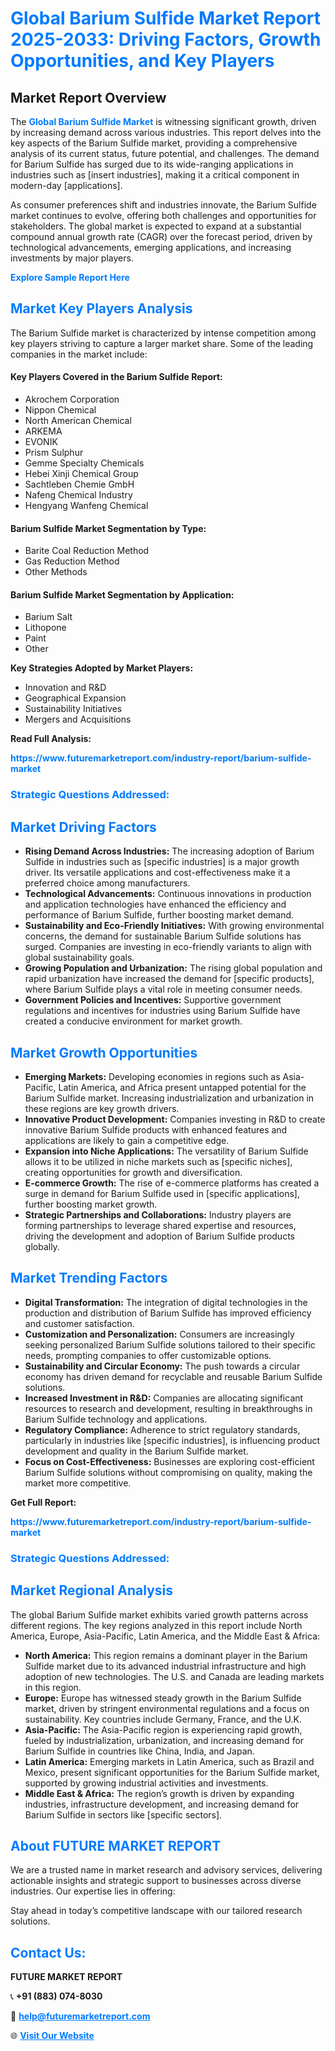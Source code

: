 <h1 style="color: #007BFF;">Global Barium Sulfide Market Report 2025-2033: Driving Factors, Growth Opportunities, and Key Players</h1>

<section id="overview">
<h2>Market Report Overview</h2>
<p>The <a href="https://www.futuremarketreport.com/industry-report/barium-sulfide-market" style="color: #007BFF; text-decoration: none;"><strong>Global Barium Sulfide Market</strong></a> is witnessing significant growth, driven by increasing demand across various industries. This report delves into the key aspects of the Barium Sulfide market, providing a comprehensive analysis of its current status, future potential, and challenges. The demand for Barium Sulfide has surged due to its wide-ranging applications in industries such as [insert industries], making it a critical component in modern-day [applications].</p>
<p>As consumer preferences shift and industries innovate, the Barium Sulfide market continues to evolve, offering both challenges and opportunities for stakeholders. The global market is expected to expand at a substantial compound annual growth rate (CAGR) over the forecast period, driven by technological advancements, emerging applications, and increasing investments by major players.</p>
</section>

<section id="overview">
<p><a href="https://www.futuremarketreport.com/request-sample/reportId=58657" style="color: #007BFF; text-decoration: none;"><strong>Explore Sample Report Here</strong></a></p>
</section>

<section id="key-players">
<h2 style="color: #007BFF;">Market Key Players Analysis</h2>
<p>The Barium Sulfide market is characterized by intense competition among key players striving to capture a larger market share. Some of the leading companies in the market include:</p>
<h4>Key Players Covered in the Barium Sulfide Report:</h4>
<ul><li>Akrochem Corporation</li><li>Nippon Chemical</li><li>North American Chemical</li><li>ARKEMA</li><li>EVONIK</li><li>Prism Sulphur</li><li>Gemme Specialty Chemicals</li><li>Hebei Xinji Chemical Group</li><li>Sachtleben Chemie GmbH</li><li>Nafeng Chemical Industry</li><li>Hengyang Wanfeng Chemical</li></ul>
<h4>Barium Sulfide Market Segmentation by Type:</h4>
<ul><li>Barite Coal Reduction Method</li><li>Gas Reduction Method</li><li>Other Methods</li></ul>

<h4>Barium Sulfide Market Segmentation by Application:</h4>
<ul><li>Barium Salt</li><li>Lithopone</li><li>Paint</li><li>Other</li></ul>
<p><strong>Key Strategies Adopted by Market Players:</strong></p>
<ul>
<li>Innovation and R&D</li>
<li>Geographical Expansion</li>
<li>Sustainability Initiatives</li>
<li>Mergers and Acquisitions</li>
</ul>
</section>

<section>
<p><strong>Read Full Analysis: </strong></p><a href="https://www.futuremarketreport.com/industry-report/barium-sulfide-market" style="color: #007BFF; text-decoration: none;"><strong>https://www.futuremarketreport.com/industry-report/barium-sulfide-market</strong></a>
<h3 style="color: #007BFF;">Strategic Questions Addressed:</h3>
</section>

<section id="driving-factors">
<h2 style="color: #007BFF;">Market Driving Factors</h2>
<ul>
<li><strong>Rising Demand Across Industries:</strong> The increasing adoption of Barium Sulfide in industries such as [specific industries] is a major growth driver. Its versatile applications and cost-effectiveness make it a preferred choice among manufacturers.</li>
<li><strong>Technological Advancements:</strong> Continuous innovations in production and application technologies have enhanced the efficiency and performance of Barium Sulfide, further boosting market demand.</li>
<li><strong>Sustainability and Eco-Friendly Initiatives:</strong> With growing environmental concerns, the demand for sustainable Barium Sulfide solutions has surged. Companies are investing in eco-friendly variants to align with global sustainability goals.</li>
<li><strong>Growing Population and Urbanization:</strong> The rising global population and rapid urbanization have increased the demand for [specific products], where Barium Sulfide plays a vital role in meeting consumer needs.</li>
<li><strong>Government Policies and Incentives:</strong> Supportive government regulations and incentives for industries using Barium Sulfide have created a conducive environment for market growth.</li>
</ul>
</section>

<section id="growth-opportunities">
<h2 style="color: #007BFF;">Market Growth Opportunities</h2>
<ul>
<li><strong>Emerging Markets:</strong> Developing economies in regions such as Asia-Pacific, Latin America, and Africa present untapped potential for the Barium Sulfide market. Increasing industrialization and urbanization in these regions are key growth drivers.</li>
<li><strong>Innovative Product Development:</strong> Companies investing in R&D to create innovative Barium Sulfide products with enhanced features and applications are likely to gain a competitive edge.</li>
<li><strong>Expansion into Niche Applications:</strong> The versatility of Barium Sulfide allows it to be utilized in niche markets such as [specific niches], creating opportunities for growth and diversification.</li>
<li><strong>E-commerce Growth:</strong> The rise of e-commerce platforms has created a surge in demand for Barium Sulfide used in [specific applications], further boosting market growth.</li>
<li><strong>Strategic Partnerships and Collaborations:</strong> Industry players are forming partnerships to leverage shared expertise and resources, driving the development and adoption of Barium Sulfide products globally.</li>
</ul>
</section>

<section id="trending-factors">
<h2 style="color: #007BFF;">Market Trending Factors</h2>
<ul>
<li><strong>Digital Transformation:</strong> The integration of digital technologies in the production and distribution of Barium Sulfide has improved efficiency and customer satisfaction.</li>
<li><strong>Customization and Personalization:</strong> Consumers are increasingly seeking personalized Barium Sulfide solutions tailored to their specific needs, prompting companies to offer customizable options.</li>
<li><strong>Sustainability and Circular Economy:</strong> The push towards a circular economy has driven demand for recyclable and reusable Barium Sulfide solutions.</li>
<li><strong>Increased Investment in R&D:</strong> Companies are allocating significant resources to research and development, resulting in breakthroughs in Barium Sulfide technology and applications.</li>
<li><strong>Regulatory Compliance:</strong> Adherence to strict regulatory standards, particularly in industries like [specific industries], is influencing product development and quality in the Barium Sulfide market.</li>
<li><strong>Focus on Cost-Effectiveness:</strong> Businesses are exploring cost-efficient Barium Sulfide solutions without compromising on quality, making the market more competitive.</li>
</ul>
</section>

<section>
<p><strong>Get Full Report: </strong></p><a href="https://www.futuremarketreport.com/industry-report/barium-sulfide-market" style="color: #007BFF; text-decoration: none;"><strong>https://www.futuremarketreport.com/industry-report/barium-sulfide-market</strong></a>
<h3 style="color: #007BFF;">Strategic Questions Addressed:</h3>
</section>


<section id="regional-analysis">
<h2 style="color: #007BFF;">Market Regional Analysis</h2>
<p>The global Barium Sulfide market exhibits varied growth patterns across different regions. The key regions analyzed in this report include North America, Europe, Asia-Pacific, Latin America, and the Middle East & Africa:</p>
<ul>
<li><strong>North America:</strong> This region remains a dominant player in the Barium Sulfide market due to its advanced industrial infrastructure and high adoption of new technologies. The U.S. and Canada are leading markets in this region.</li>
<li><strong>Europe:</strong> Europe has witnessed steady growth in the Barium Sulfide market, driven by stringent environmental regulations and a focus on sustainability. Key countries include Germany, France, and the U.K.</li>
<li><strong>Asia-Pacific:</strong> The Asia-Pacific region is experiencing rapid growth, fueled by industrialization, urbanization, and increasing demand for Barium Sulfide in countries like China, India, and Japan.</li>
<li><strong>Latin America:</strong> Emerging markets in Latin America, such as Brazil and Mexico, present significant opportunities for the Barium Sulfide market, supported by growing industrial activities and investments.</li>
<li><strong>Middle East & Africa:</strong> The region’s growth is driven by expanding industries, infrastructure development, and increasing demand for Barium Sulfide in sectors like [specific sectors].</li>
</ul>
</section>

<footer>
<h2 style="color: #007BFF;">About FUTURE MARKET REPORT</h2>
<p>We are a trusted name in market research and advisory services, delivering actionable insights and strategic support to businesses across diverse industries. Our expertise lies in offering:</p>

<p>Stay ahead in today’s competitive landscape with our tailored research solutions.</p>

<h2 style="color: #007BFF;">Contact Us:</h2>
<p><strong>FUTURE MARKET REPORT</strong></p>
<p>📞 <strong>+91 (883) 074-8030</strong></p>
<p>📧 <strong><a href="mailto:help@futuremarketreport.com" style="color: #007BFF;">help@futuremarketreport.com</a></strong></p>
<p>🌐 <strong><a href="https://www.futuremarketreport.com/" style="color: #007BFF;">Visit Our Website</a></strong></p>
</footer>